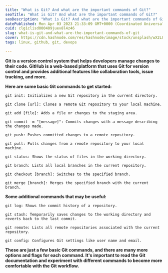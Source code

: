 ```yaml
---
title: "What is Git? And what are the important commands of Git?"
seoTitle: "What is Git? And what are the important commands of Git?"
seoDescription: "What is Git? And what are the important commands of Git?"
datePublished: Mon Apr 03 2023 21:33:09 GMT+0000 (Coordinated Universal Time)
cuid: clg1clisd000409juev8l4z46
slug: what-is-git-and-what-are-the-important-commands-of-git
cover: https://cdn.hashnode.com/res/hashnode/image/stock/unsplash/wX2L8L-fGeA/upload/0b8abbd9975d51ddd57efe1cb8521e7b.jpeg
tags: linux, github, git, devops

---
```


**Git is a version control system that helps developers manage changes to their code. GitHub is a web-based platform that uses Git for version control and provides additional features like collaboration tools, issue tracking, and more.**

**Here are some basic Git commands to get started:**

```plaintext
git init: Initializes a new Git repository in the current directory.
```

```plaintext
git clone [url]: Clones a remote Git repository to your local machine.
```

```plaintext
git add [file]: Adds a file or changes to the staging area.
```

```plaintext
git commit -m "[message]": Commits changes with a message describing the changes made.
```

```plaintext
git push: Pushes committed changes to a remote repository.
```

```plaintext
git pull: Pulls changes from a remote repository to your local machine.
```

```plaintext
git status: Shows the status of files in the working directory.
```

```plaintext
git branch: Lists all local branches in the current repository.
```

```plaintext
git checkout [branch]: Switches to the specified branch.
```

```plaintext
git merge [branch]: Merges the specified branch with the current branch.
```

**Some additional commands that may be useful:**

```plaintext
git log: Shows the commit history of a repository.
```

```plaintext
git stash: Temporarily saves changes to the working directory and reverts back to the last commit.
```

```plaintext
git remote: Lists all remote repositories associated with the current repository.
```

```plaintext
git config: Configures Git settings like user name and email.
```

**These are just a few basic Git commands, and there are many more options and flags for each command. It's important to read the Git documentation and experiment with different commands to become more comfortable with the Git workflow.**